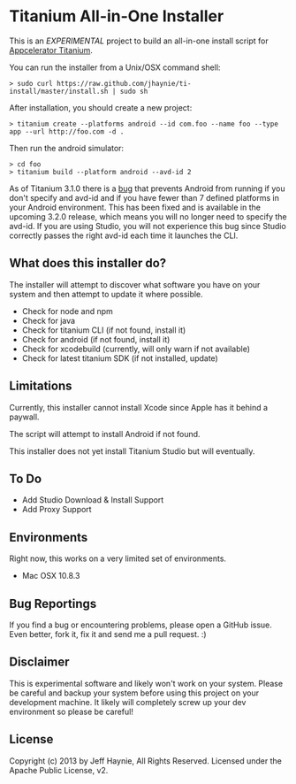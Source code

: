 Titanium All-in-One Installer
=============================

This is an *EXPERIMENTAL* project to build an all-in-one install script for [Appcelerator Titanium](http://github.com/appcelerator/titanium_mobile).

You can run the installer from a Unix/OSX command shell:

	> sudo curl https://raw.github.com/jhaynie/ti-install/master/install.sh | sudo sh

After installation, you should create a new project:

	> titanium create --platforms android --id com.foo --name foo --type app --url http://foo.com -d .

Then run the android simulator:

	> cd foo
	> titanium build --platform android --avd-id 2

As of Titanium 3.1.0 there is a [bug](https://jira.appcelerator.org/browse/TIMOB-13775) that prevents 
Android from running if you don't specify and avd-id and if you have fewer than 7 defined platforms in your 
Android environment.  This has been fixed and is available in the upcoming 3.2.0 release, which means you will
no longer need to specify the avd-id.  If you are using Studio, you will not experience this bug since Studio
correctly passes the right avd-id each time it launches the CLI.


What does this installer do?
----------------------------

The installer will attempt to discover what software you have on your system and then
attempt to update it where possible.

- Check for node and npm
- Check for java
- Check for titanium CLI (if not found, install it)
- Check for android (if not found, install it)
- Check for xcodebuild (currently, will only warn if not available)
- Check for latest titanium SDK (if not installed, update)

Limitations
-----------

Currently, this installer cannot install Xcode since Apple has it behind a paywall. 

The script will attempt to install Android if not found.

This installer does not yet install Titanium Studio but will eventually.

To Do
-----

- Add Studio Download & Install Support
- Add Proxy Support


Environments
------------

Right now, this works on a very limited set of environments.

- Mac OSX 10.8.3


Bug Reportings
--------------

If you find a bug or encountering problems, please open a GitHub issue.  Even better,
fork it, fix it and send me a pull request. :)


Disclaimer
----------

This is experimental software and likely won't work on your system.  Please be careful and backup
your system before using this project on your development machine.  It likely will completely
screw up your dev environment so please be careful!


License
-------
Copyright (c) 2013 by Jeff Haynie, All Rights Reserved.
Licensed under the Apache Public License, v2.
